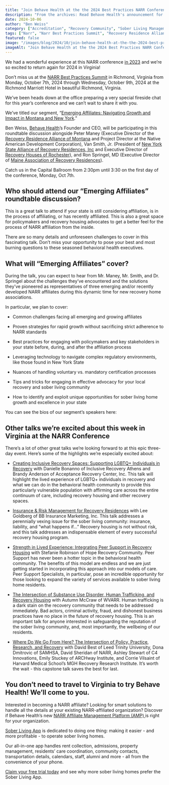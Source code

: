 ```yaml
---
title: "Join Behave Health at the the 2024 Best Practices NARR Conference in Richmond, Virginia"
description: "From the archives: Read Behave Health's announcement for the 2024 NARR Best Practices Conference held in Richmond, VA (Oct 2024)."
date: 2024-10-06
author: "Ben Weiss"
category: ["Accreditation", "Recovery Community", "Sober Living Management", "Sober Living Startup", "Technology"]
tags: ["Narr", "Narr Best Practices Summit", "Recovery Residence Alliance Of Montana", "New York State Alliance Of Recovery Residences", "New York", "Montana", "Maine"]
featured: false
image: "/images/blog/2024/10/join-behave-health-at-the-the-2024-best-practices-narr-conference-in-richmond-virginia/featured.jpg"
imageAlt: "Join Behave Health at the the 2024 Best Practices NARR Conference in Richmond, Virginia"
---
```


We had a wonderful experience at this NARR conference [in 2023](<https://behavehealth.com/blog/2023/10/9/join-behave-health-at-the-the-2023-narr-conference-in-deerborn-michigan-oct-9th-11th>) and we’re so excited to return again for 2024 in Virginia! 

Don’t miss us at the [NARR Best Practices Summit](<https://events.narronline.org/2024/5340890?reg_type_id=575486>) in Richmond, Virginia from Monday, October 7th, 2024 through Wednesday, October 9th, 2024 at the Richmond Marriott Hotel in beautiful Richmond, Virginia.

We’ve been heads down at the office preparing a very special fireside chat for this year’s conference and we can’t wait to share it with you. 

We’ve titled our segment, “[Emerging Affiliates: Navigating Growth and Impact in Montana and New York](<https://events.narronline.org/2024/session/2507409/emerging-affiliates-navigating-growth-and-impact-in-montana-and-new-york?reg_type_id=575486>).” 

Ben Weiss, [Behave Health](<https://behavehealth.com/>)’s Founder and CEO, will be participating in this roundtable discussion alongside Peter Maney (Executive Director of the [Recovery Residence Alliance of Montana](<https://www.rramontana.org/>) and Project Director at the Native American Development Corporation), Van Smith, Jr. (President of [New York State Alliance of Recovery Residences, Inc](<https://www.nysarr.org/>) and Executive Director of [Recovery Houses of Rochester](<https://www.recoveryhousesofrochester.org/>)), and Ron Springel, MD (Executive Director of [Maine Association of Recovery Residences](<https://www.mainerecoveryresidences.com/>)). 

Catch us in the Capital Ballroom from 2:30pm until 3:30 on the first day of the conference, Monday, Oct 7th. 

## Who should attend our “Emerging Affiliates” roundtable discussion?

This is a great talk to attend if your state is still considering affiliation, is in the process of affiliating, or has recently affiliated. This is also a great space for policymakers and recovery housing advocates to get a better feel for the process of NARR affiliation from the inside. 

There are so many details and unforeseen challenges to cover in this fascinating talk. Don’t miss your opportunity to pose your best and most burning questions to these seasoned behavioral health executives. 

## What will “Emerging Affiliates” cover?

During the talk, you can expect to hear from Mr. Maney, Mr. Smith, and Dr. Springel about the challenges they’ve encountered and the solutions they’ve pioneered as representatives of three emerging and/or recently developed NARR affiliates during this dynamic time for new recovery home associations. 

In particular, we plan to cover: 

  * Common challenges facing all emerging and growing affiliates 

  * Proven strategies for rapid growth without sacrificing strict adherence to NARR standards 

  * Best practices for engaging with policymakers and key stakeholders in your state before, during, and after the affiliation process

  * Leveraging technology to navigate complex regulatory environments, like those found in New York State

  * Nuances of handling voluntary vs. mandatory certification processes

  * Tips and tricks for engaging in effective advocacy for your local recovery and sober living community 

  * How to identify and exploit unique opportunities for sober living home growth and excellence in your state 

You can see the bios of our segment’s speakers here:

## Other talks we’re excited about this week in Virginia at the NARR Conference

There’s a lot of other great talks we’re looking forward to at this epic three-day event. Here’s some of the highlights we’re especially excited about: 

  * [Creating Inclusive Recovery Spaces: Supporting LGBTQ+ Individuals in Recovery](<https://events.narronline.org/2024/session/2507404/creating-inclusive-recovery-spaces-supporting-lgbtq+-individuals-in-recovery?reg_type_id=575486>) with Danielle Bonanno of Inclusive Recovery Athens and Brandy Anderson of Acceptance Recovery Center, Inc. This talk will highlight the lived experience of LGBTQ+ individuals in recovery and what we can do in the behavioral health community to provide this particularly vulnerable population with affirming care across the entire continuum of care, including recovery housing and other recovery spaces.

  * [Insurance & Risk Management for Recovery Residences](<https://events.narronline.org/2024/session/2507416/insurance-risk-management-for-recovery-residences?reg_type_id=575486>) with Lee Goldberg of BB Insurance Marketing, Inc. This talk addresses a perennially vexing issue for the sober living community: insurance, liability, and “what happens if…” Recovery housing is not without risk, and this talk addresses an indispensable element of every successful recovery housing program. 

  * [Strength in Lived Experience: Integrating Peer Support in Recovery Housing](<https://events.narronline.org/2024/session/2507438/strength-in-lived-experience-integrating-peer-support-in-recovery-housing?reg_type_id=575486>) with Stefanie Robinson of Hope Recovery Community. Peer Support has never been a hotter topic in the behavioral health community. The benefits of this model are endless and we are just getting started in incorporating this approach into our models of care. Peer Support Specialists, in particular, pose an incredible opportunity for those looking to expand the variety of services available to sober living home residents. 

  * [The Intersection of Substance Use Disorder, Human Trafficking, and Recovery Housing](<https://events.narronline.org/2024/session/2507440/the-intersection-of-substance-use-disorder-human-trafficking-and-recovery-housing?reg_type_id=575486>) with Autumn McCraw of WVARR. Human trafficking is a dark stain on the recovery community that needs to be addressed immediately. Bad actors, criminal activity, fraud, and dishonest business practices have no place in the future of recovery housing. This is an important talk for anyone interested in safeguarding the reputation of the sober living community, and, most importantly, the wellbeing of our residents. 

  * [Where Do We Go From Here? The Intersection of Policy, Practice, Research, and Recovery](<https://events.narronline.org/2024/session/2563808/where-do-we-go-from-here-the-intersection-of-policy-practice-research-and-recovery?reg_type_id=575486>) with David Best of Leed Trinity University, Dona Dmitrovic of SAMHSA, David Sheridan of NARR, Ashley Stewart of C4 Innovations, Emily Stuckey of ARCHway Institute, and Corrie Vilsaint of Harvard Medical School’s MGH Recovery Research Institute. It’s worth the wait - this capstone talk saves the best for last.

## You don’t need to travel to Virginia to try Behave Health! We’ll come to you.

Interested in becoming a NARR affiliate? Looking for smart solutions to handle all the details at your existing NARR-affiliated organization? Discover if Behave Health’s new [NARR Affiliate Management Platform (AMP) ](<https://behavehealth.com/narr-affiliate>)is right for your organization.

[Sober Living App](</>) is dedicated to doing one thing: making it easier - and more profitable - to operate sober living homes. 

Our all-in-one app handles rent collection, admissions, property management, residents’ care coordination, community contacts, transportation details, calendars, staff, alumni and more - all from the convenience of your phone.

[Claim your free trial today](<https://behavehealth.com/get-started?__hstc=135632115.075701b9fb7ccd58adc7b5b57a792227.1708902226082.1722205853113.1722795767849.32&__hssc=135632115.7.1722795767849&__hsfp=3530606189>) and see why more sober living homes prefer the Sober Living App.